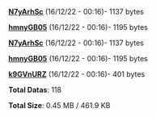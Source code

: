 [**N7yArhSc**](/data/N7yArhSc.txt) (16/12/22 - 00:16)- 1137 bytes

[**hmnyGB05**](/data/hmnyGB05.txt) (16/12/22 - 00:16)- 1195 bytes

[**N7yArhSc**](/data/N7yArhSc.txt) (16/12/22 - 00:16)- 1137 bytes

[**hmnyGB05**](/data/hmnyGB05.txt) (16/12/22 - 00:16)- 1195 bytes

[**k9GVnURZ**](/data/k9GVnURZ.txt) (16/12/22 - 00:16)- 401 bytes

**Total Datas**: 118

**Total Size**: 0.45 MB / 461.9 KB